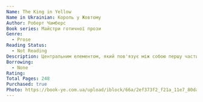 ```yaml
---
Name: The King in Yellow
Name in Ukrainian: Король у Жовтому
Author: Роберт Чамберс
Book series: Майстри готичної прози
Genre:
  - Prose
Reading Status:
  - Not Reading
Description: Центральним елементом, який пов'язує між собою першу частину оповідань збірки, є загадкова і заборонена книжка "Король у жовтому", прочитавши яку, люди втрачають глузд і коять жахливі речі. Другу ж частину збірки становлять реалістичні і почасти автобіографічні оповідання, присвячені Франції і рокам навчання Роберта Чемберса у Національній вищій школі красних мистецтв у Парижі. Написані легким і дотепним стилем, вони змальовують сповнене романтичних почуттів і легковажних витівок богемне життя студентів-художників у Парижі початку ХХ сторіччя.
Borrowing:
  - None
Rating:
Total Pages: 248
Purchased: true
Photo: https://book-ye.com.ua/upload/iblock/66a/2ef373f2_f21a_11e7_80da_000c29ae1566_f686dfc1_9035_11ed_8178_0050568ef5e6.jpg
---
```

